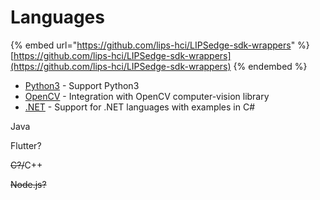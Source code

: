 # Languages

{% embed url="https://github.com/lips-hci/LIPSedge-sdk-wrappers" %}
[https://github.com/lips-hci/LIPSedge-sdk-wrappers](https://github.com/lips-hci/LIPSedge-sdk-wrappers)
{% endembed %}

* [Python3](https://github.com/lips-hci/LIPSedge-sdk-wrappers/blob/main/python3) - Support Python3
* [OpenCV](https://github.com/lips-hci/LIPSedge-sdk-wrappers/blob/main/opencv) - Integration with OpenCV computer-vision library
* [.NET](https://github.com/lips-hci/LIPSedge-sdk-wrappers/blob/main/csharp) - Support for .NET languages with examples in C#



Java

Flutter?

~~C?/~~C++

~~Node.js?~~
